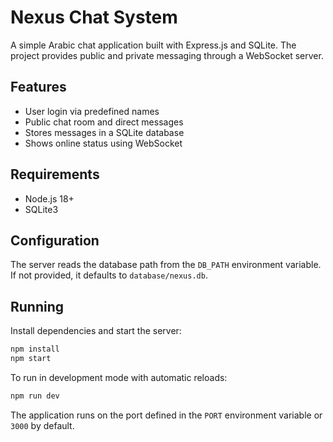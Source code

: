 # Nexus Chat System

A simple Arabic chat application built with Express.js and SQLite. The project provides public and private messaging through a WebSocket server.

## Features
- User login via predefined names
- Public chat room and direct messages
- Stores messages in a SQLite database
- Shows online status using WebSocket

## Requirements
- Node.js 18+
- SQLite3

## Configuration
The server reads the database path from the `DB_PATH` environment variable. If not provided, it defaults to `database/nexus.db`.

## Running
Install dependencies and start the server:

```bash
npm install
npm start
```

To run in development mode with automatic reloads:

```bash
npm run dev
```

The application runs on the port defined in the `PORT` environment variable or `3000` by default.
